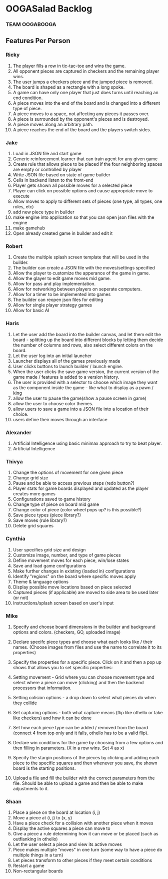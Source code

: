 
# OOGASalad Backlog

### TEAM OOGABOOGA

## Features Per Person

### Ricky
1. The player fills a row in tic-tac-toe and wins the game.
2. All opponent pieces are captured in checkers and the remaining player wins.
3. The user jumps a checkers piece and the jumped piece is removed.
4. The board is shaped as a rectangle with a long spoke.
5. A game can have only one player that just does turns until reaching an end condition.
6. A piece moves into the end of the board and is changed into a different type of piece.
7. A piece moves to a space, not affecting any pieces it passes over.
8. A piece is surrounded by the opponent's pieces and is destroyed.
9. A piece moves along an arbitrary path.
10. A piece reaches the end of the board and the players switch sides.

### Jake
1. Load in JSON file and start game
2. Generic reinforcement learner that can train agent for any given game
3. Create rule that allows piece to be placed if the four neighboring spaces are empty or controlled by player
4. Write JSON file based on state of game builder
5. Cells in backend listen to the front-end
6. Player gets shown all possible moves for a selected piece
7. Player can click on possible options and cause appropriate move to execute
8. Allow moves to apply to different sets of pieces (one type, all types, one roles, etc)
9. add new piece type in builder
10. make engine into application so that you can open json files with the engine
11. make gamehub
12. Open already created game in builder and edit it

### Robert
1. Create the multiple splash screen template that will be used in the builder.
2. The builder can create a JSON file with the moves/settings specified
3. Allow the player to customize the apperance of the game in game.
4. Allow the glayer to edit game moves mid game.
5. Allow for pass and play implementation.
6. Allow for networking between players on seperate computers.
7. Allow for a timer to be implemented into games
8. The builder can reopen json files for editing
9. Allow for single player strategy games
10. Allow for basic AI

### Haris
1. Let the user add the board into the builder canvas, and let them edit the board - splitting up the board into different blocks by letting them decide the number of columns and rows, also select different colors on the board.
2. Let the user log into an initial launcher
3. Launcher displays all of the games previously made
4. User clicks buttons to launch builder / launch engine.
5. When the user clicks the save game version, the current version of the game made / features is added to a version history.
6. The user is provided with a selector to choose which image they want as the component inside the game - like what to display as a pawn / king
7. allow the user to pause the game(show a pause screen in game)
8. allow the user to choose color themes.
9. allow users to save a game into a JSON file into a location of their choice.
10. users define their moves through an interface

### Alexander
1. Artificial Intelligence using basic minimax approach to try to beat player.
2. Artificial Intelligence

### Thivya
1. Change the options of movement for one given piece
2. Change grid size
3. Pause and be able to access previous steps (redo button?)
4. Player stats for game boards displayed and updated as the player creates more games
5. Configurations saved to game history
6. Change type of piece on board mid game
7. Change color of piece (color wheel pops up? is this possible?)
8. Save piece types (piece library?)
9. Save moves (rule library?)
10. Delete grid squares

### Cynthia
1. User specifies grid size and design
2. Customize image, number, and type of game pieces
3. Define movement moves for each piece, win/lose states
4. Save and load game configurations
5. Make further changes in existing (loaded in) configurations
6. Identify "regions" on the board where specific moves apply
7. Theme & language options
8. Display possible move locations based on piece selected
9. Captured pieces (if applicable) are moved to side area to be used later (or not)
10. Instructions/splash screen based on user's input

### Mike
1. Specify and choose board dimensions in the builder and background options and colors. (checkers, GO, uploaded image)
2. Declare specifc piece types and choose what each looks like / their names. (Choose images from files and use the name to correlate it to its properties)
3. Specify the properties for a specific piece. Click on it and then a pop up shows that allows you to set specific properties:

    
4. Setting movement - Grid where you can choose movement type and select where a piece can move (clicking) and then the backend processors that information. 
5. Setting colision options - a drop down to select what pieces do when they collide
6. Set capturing options - both what capture means (flip like othello or take like checkers) and how it can be done
7. Set how each piece type can be added / removed from the board (connect 4 from top only and it falls, othello has to be a valid flip).


8. Declare win conditions for the game by choosing from a few options and then filling in parameters. (X in a row wins. Set 4 as x)
9. Specify the stargin positions of the pieces by clicking and adding each piece to the specific squares and then whenever you save, the shown board is the starting positions.
10. Upload a file and fill the builder with the correct parameters from the file. Should be able to upload a game and then be able to make adjustments to it.

### Shaan
1. Place a piece on the board at location (i, j)
2. Move a piece at (i, j) to (x, y)
3. Have a piece check for a collision with another piece when it moves
4. Display the active squares a piece can move to
5. Give a piece a rule determining how it can move or be placed (such as outflanking in othello)
6. Let the user select a piece and view its active moves
7. Piece makes multiple "moves" in one turn (some way to have a piece do multiple things in a turn)
8. Let pieces transform to other pieces if they meet certain conditions
9. Restart a game
10. Non-rectangular boards